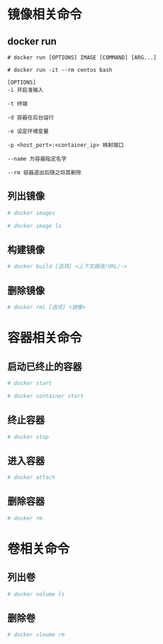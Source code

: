 # 镜像相关命令

## docker run 

```
# docker run [OPTIONS] IMAGE [COMMAND] [ARG...]

# docker run -it --rm centos bash

[OPTIONS]
-i 开启准输入

-t 终端

-d 容器在后台运行

-e 设定环境变量

-p <host_port>:<container_ip> 映射端口

--name 为容器指定名字

--rm 容器退出后随之将其删除
```

## 列出镜像

```bash
# docker images

# docker image ls
```

## 构建镜像

```bash
# docker build [选项] <上下文路径/URL/->
```

## 删除镜像

```bash
# docker rmi [选项] <镜像>
```

# 容器相关命令

## 启动已终止的容器

```bash
# docker start

# docker container start
```

## 终止容器

```bash
# docker stop
```

## 进入容器

```bash
# docker attach
```

## 删除容器

```bash
# docker rm
```

# 卷相关命令

## 列出卷

```bash
# docker volume ls
```

## 删除卷

```bash
# docker vloume rm
```
